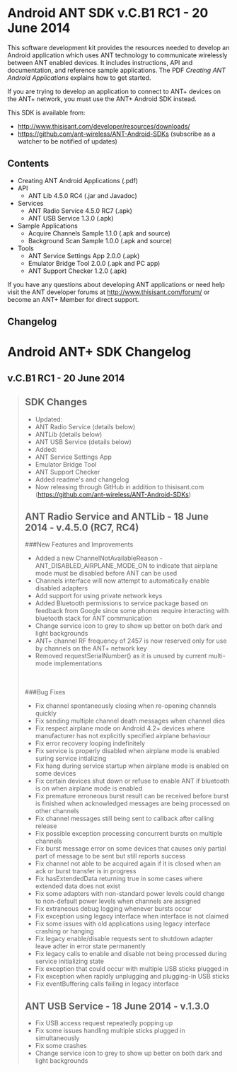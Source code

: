 # Android ANT SDK v.C.B1 RC1 - 20 June 2014
This software development kit provides the resources needed to develop an Android application which uses ANT technology to communicate wirelessly between ANT enabled devices. It includes instructions, API and documentation, and reference sample applications. The PDF _Creating ANT Android Applications_ explains how to get started. 

If you are trying to develop an application to connect to ANT+ devices on the ANT+ network, you must use the ANT+ Android SDK instead.

This SDK is available from:

* http://www.thisisant.com/developer/resources/downloads/
* https://github.com/ant-wireless/ANT-Android-SDKs (subscribe as a watcher to be notified of updates)


## Contents
* Creating ANT Android Applications (.pdf)
* API
  * ANT Lib 4.5.0 RC4 (.jar and Javadoc)
* Services
  * ANT Radio Service 4.5.0 RC7 (.apk)
  * ANT USB Service 1.3.0 (.apk)
* Sample Applications
  * Acquire Channels Sample 1.1.0 (.apk and source)
  * Background Scan Sample 1.0.0 (.apk and source)
* Tools
  * ANT Service Settings App 2.0.0 (.apk)
  * Emulator Bridge Tool 2.0.0 (.apk and PC app)
  * ANT Support Checker 1.2.0 (.apk)
  
If you have any questions about developing ANT applications or need help visit the ANT developer forums at http://www.thisisant.com/forum/ or become an ANT+ Member for direct support.


## Changelog

Android ANT+ SDK Changelog
==========================================
v.C.B1 RC1 - 20 June 2014
------------------------------------------

> SDK Changes
> ------------------------------------------
> * Updated:
>  * ANT Radio Service (details below)
>  * ANTLib (details below)
>  * ANT USB Service (details below)
> * Added:
>  * ANT Service Settings App
>  * Emulator Bridge Tool
>  * ANT Support Checker
> * Added readme's and changelog
> * Now releasing through GitHub in addition to thisisant.com (https://github.com/ant-wireless/ANT-Android-SDKs)
> 
> 
> ANT Radio Service and ANTLib - 18 June 2014 - v.4.5.0 (RC7, RC4)
> -------------------------------------------------------------
> ###New Features and Improvements
>
> * Added a new ChannelNotAvailableReason - ANT_DISABLED_AIRPLANE_MODE_ON to indicate that airplane mode must be disabled before ANT can be used
> * Channels interface will now attempt to automatically enable disabled adapters
> * Add support for using private network keys
> * Added Bluetooth permissions to service package based on feedback from Google since some phones require interacting with bluetooth stack for ANT communication
> * Change service icon to grey to show up better on both dark and light backgrounds
> * ANT+ channel RF frequency of 2457 is now reserved only for use by channels on the ANT+ network key
> * Removed requestSerialNumber() as it is unused by current multi-mode implementations
> <br>
> <br>
> ###Bug Fixes
>
> * Fix channel spontaneously closing when re-opening channels quickly
> * Fix sending multiple channel death messages when channel dies
> * Fix respect airplane mode on Android 4.2+ devices where manufacturer has not explicitly specified airplane behaviour
> * Fix error recovery looping indefinitely
> * Fix service is properly disabled when airplane mode is enabled suring service intializing
> * Fix hang during service startup when airplane mode is enabled on some devices
> * Fix certain devices shut down or refuse to enable ANT if bluetooth is on when airplane mode is enabled
> * Fix premature erroneous burst result can be received before burst is finished when acknowledged messages are being processed on other channels
> * Fix channel messages still being sent to callback after calling release
> * Fix possible exception processing concurrent bursts on multiple channels
> * Fix burst message error on some devices that causes only partial part of message to be sent but still reports success
> * Fix channel not able to be acquired again if it is closed when an ack or burst transfer is in progress
> * Fix hasExtendedData returning true in some cases where extended data does not exist
> * Fix some adapters with non-standard power levels could change to non-default power levels when channels are assigned
> * Fix extraneous debug logging whenever bursts occur
> * Fix exception using legacy interface when interface is not claimed
> * Fix some issues with old applications using legacy interface crashing or hanging
> * Fix legacy enable/disable requests sent to shutdown adapter leave adter in error state permanently
> * Fix legacy calls to enable and disable not being processed during service initializing state
> * Fix exception that could occur with multiple USB sticks plugged in
> * Fix exception when rapidly unplugging and plugging-in USB sticks
> * Fix eventBuffering calls failing in legacy interface
> 
> ANT USB Service - 18 June 2014 - v.1.3.0
> -------------------------------------------------------------
> * Fix USB access request repeatedly popping up
> * Fix some issues handling multiple sticks plugged in simultaneously
> * Fix some crashes
> * Change service icon to grey to show up better on both dark and light backgrounds
